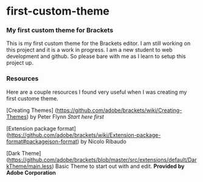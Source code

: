 # first-custom-theme

<h3>My first custom theme for Brackets</h3>

<p>This is my first custom theme for the Brackets editor. I am still working on this project and it is a work in progress. I am a new student to web development and github. So please bare with me as I learn to setup this project up.</p>

<h3>Resources</h3>
Here are a couple resources I found very useful when I was creating my first custome theme.

[Creating Themes] (https://github.com/adobe/brackets/wiki/Creating-Themes) by Peter Flynn *Start here first*
 
[Extension package format] (https://github.com/adobe/brackets/wiki/Extension-package-format#packagejson-format) by Nicolo Ribaudo

[Dark Theme] (https://github.com/adobe/brackets/blob/master/src/extensions/default/DarkTheme/main.less) Basic Theme to start out with and edit. **Provided by Adobe Corporation**
